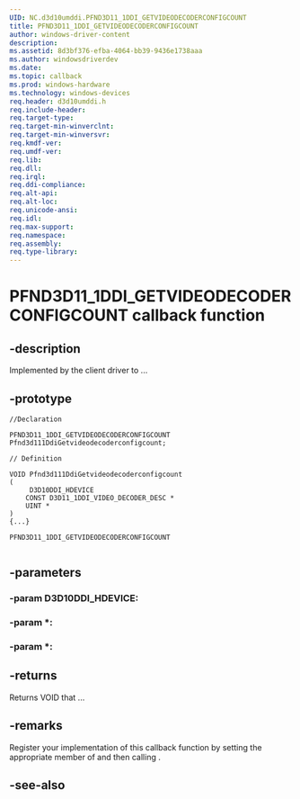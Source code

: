 ```yaml
---
UID: NC.d3d10umddi.PFND3D11_1DDI_GETVIDEODECODERCONFIGCOUNT
title: PFND3D11_1DDI_GETVIDEODECODERCONFIGCOUNT
author: windows-driver-content
description: 
ms.assetid: 8d3bf376-efba-4064-bb39-9436e1738aaa
ms.author: windowsdriverdev
ms.date: 
ms.topic: callback
ms.prod: windows-hardware
ms.technology: windows-devices
req.header: d3d10umddi.h
req.include-header:
req.target-type:
req.target-min-winverclnt:
req.target-min-winversvr:
req.kmdf-ver:
req.umdf-ver:
req.lib:
req.dll:
req.irql: 
req.ddi-compliance:
req.alt-api:
req.alt-loc:
req.unicode-ansi:
req.idl:
req.max-support:
req.namespace:
req.assembly:
req.type-library:
---
```


# PFND3D11_1DDI_GETVIDEODECODERCONFIGCOUNT callback function

## -description

Implemented by the client driver to ... 

## -prototype

```
//Declaration

PFND3D11_1DDI_GETVIDEODECODERCONFIGCOUNT Pfnd3d111DdiGetvideodecoderconfigcount; 

// Definition

VOID Pfnd3d111DdiGetvideodecoderconfigcount 
(
	 D3D10DDI_HDEVICE
	CONST D3D11_1DDI_VIDEO_DECODER_DESC *
	UINT *
)
{...}

PFND3D11_1DDI_GETVIDEODECODERCONFIGCOUNT 


```

## -parameters

### -param D3D10DDI_HDEVICE: 
### -param *: 
### -param *: 



## -returns

Returns VOID that ...

## -remarks

Register your implementation of this callback function by setting the appropriate member of <!-- REPLACE ME --> and then calling <!-- REPLACE ME -->.


## -see-also